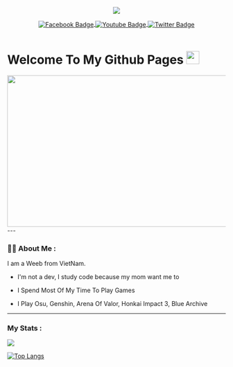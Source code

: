 <p>
   <div id="header" align="center">
  <img src="https://64.media.tumblr.com/78c11128c6f9c575accb2fd4d86cec72/43d3114de9d9d846-a7/s400x600/59c211ef8dbfc6428d6690cbd611b0418ca35daf.gif" />
     <br>
</div>
<div align="center" id="badges">
  </p align="center">
  <a href="https://www.facebook.com/F.Ena.2001/">
    <img align="center"
         src="https://img.shields.io/badge/Facebook-blue?style=for-the-badge&logo=facebook&logoColor=white" alt="Facebook Badge"/>
  </a>
  <a href="https://www.youtube.com/channel/UCOyDACjbauabnKgSrn4Z-Ag">
    <img align="center"
         src="https://img.shields.io/badge/YouTube-red?style=for-the-badge&logo=youtube&logoColor=white" alt="Youtube Badge"/>
  </a>
  <a href="https://twitter.com/ayaya_ayaya2">
    <img align="center"
         src="https://img.shields.io/badge/Twitter-blue?style=for-the-badge&logo=twitter&logoColor=white" alt="Twitter Badge"/>
  </a>
  
</div >
<p align = "center"> <img src = "https://komarev.com/ghpvc/?username=WhiteSnow00&style=flat-square&color=blue"alt =""/> </p>

<h1>
  Welcome To My Github Pages
  <img src="https://media.giphy.com/media/hvRJCLFzcasrR4ia7z/giphy.gif" width="30px"/>
</h1>
<div align="center">
  <img src="https://i.imgur.com/jTZ7RZw.gif" width="600" height="350"/>
</div>
---

### :woman_technologist: About Me :
I am a Weeb from VietNam.
-  I'm not a dev, I study code because my mom want me to

-  I Spend Most Of My Time To Play Games

-  I Play Osu, Genshin, Arena Of Valor, Honkai Impact 3, Blue Archive

---

### My Stats :
<a>
  <img align="center" src="https://github-readme-stats.vercel.app/api?username=WhiteSnow00&count_private=true&border_radius=8&theme=tokyonight&include_all_commits=true" />
</a>

[![Top Langs](https://github-readme-stats.vercel.app/api/top-langs/?username=WhiteSnow00&layout=compact&theme=vision-friendly-dark)](https://github.com/anuraghazra/github-readme-stats)

